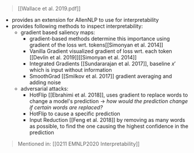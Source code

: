 
> [[Wallace et al. 2019.pdf]]
- provides an extension for AllenNLP to use for interpretability
- provides following methods to inspect interpretability:
	- gradient based saliency maps: 
		- gradient-based methods determine this importance using gradient of the loss wrt. tokens[[Simonyan et al. 2014]]
		- Vanilla Gradient visualized gradient of loss wrt. each token [[Devlin et al. 2019]][[Simonyan et al. 2014]]
		- Integrated Gradients [[Sundararajan et al. 2017]], baseline $x'$ which is input without information
		- SmoothGrad [[Smilkov et al. 2017]] gradient averaging and adding noise
	- adversarial attacks:
		- HotFlip [[Ebrahimi et al. 2018]], uses gradient to replace words to change a model's prediction -> *how would the prediction change if certain words are replaced?*
		- HotFlip to cause a specific prediction
		- Input Reduction [[Feng et al. 2018]] by removing as many words as possible, to find the one causing the highest confidence in the prediction
		
> Mentioned in:
> [[0211 EMNLP2020 Interpretability]]
